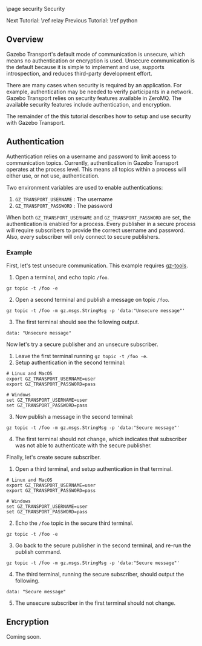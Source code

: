 \page security Security

Next Tutorial: \ref relay
Previous Tutorial: \ref python

## Overview

Gazebo Transport's default mode of communication is unsecure, which means
no authentication or encryption is used. Unsecure communication is the
default because it is simple to implement and use, supports introspection,
and reduces third-party development effort.

There are many cases when security is required by an application. For
example, authentication may be needed to verify participants in a network.
Gazebo Transport relies on security features available in ZeroMQ. The
available security features include authentication, and encryption.  

The remainder of the this tutorial describes how to setup and use security
with Gazebo Transport.

## Authentication

Authentication relies on a username and password to limit access to
communication topics. Currently, authentication in Gazebo Transport
operates at the process level. This means all topics within a process will
either use, or not use, authentication.

Two environment variables are used to enable authentications:

1. `GZ_TRANSPORT_USERNAME` : The username
2. `GZ_TRANSPORT_PASSWORD` : The password

When both `GZ_TRANSPORT_USERNAME` and `GZ_TRANSPORT_PASSWORD` are set,
the authentication is enabled for a process. Every publisher in a secure
process will require subscribers to provide the correct username and
password. Also, every subscriber will only connect to secure publishers.

### Example

First, let's test unsecure communication. This example requires
[gz-tools](https://github.com/gazebosim/gz-tools).

1. Open a terminal, and echo topic `/foo`.
```
gz topic -t /foo -e
```
2. Open a second terminal and publish a message on topic `/foo`.
```
gz topic -t /foo -m gz.msgs.StringMsg -p 'data:"Unsecure message"'
```
3. The first terminal should see the following output.
```
data: "Unsecure message"
```

Now let's try a secure publisher and an unsecure subscriber.

1. Leave the first terminal running `gz topic -t /foo -e`.
2. Setup authentication in the second terminal:
```
# Linux and MacOS
export GZ_TRANSPORT_USERNAME=user
export GZ_TRANSPORT_PASSWORD=pass

# Windows
set GZ_TRANSPORT_USERNAME=user
set GZ_TRANSPORT_PASSWORD=pass
```
3. Now publish a message in the second terminal:
```
gz topic -t /foo -m gz.msgs.StringMsg -p 'data:"Secure message"'
```
4. The first terminal should not change, which indicates that subscriber was
   not able to authenticate with the secure publisher.

Finally, let's create secure subscriber.

1. Open a third terminal, and setup authentication in that terminal.
```
# Linux and MacOS
export GZ_TRANSPORT_USERNAME=user
export GZ_TRANSPORT_PASSWORD=pass

# Windows
set GZ_TRANSPORT_USERNAME=user
set GZ_TRANSPORT_PASSWORD=pass
```
2. Echo the `/foo` topic in the secure third terminal.
```
gz topic -t /foo -e
```
3. Go back to the secure publisher in the second terminal, and re-run the
   publish command.
```
gz topic -t /foo -m gz.msgs.StringMsg -p 'data:"Secure message"'
```
4. The third terminal, running the secure subscriber, should output the
   following.
```
data: "Secure message"
```
5. The unsecure subscriber in the first terminal should not change.

## Encryption

Coming soon.
